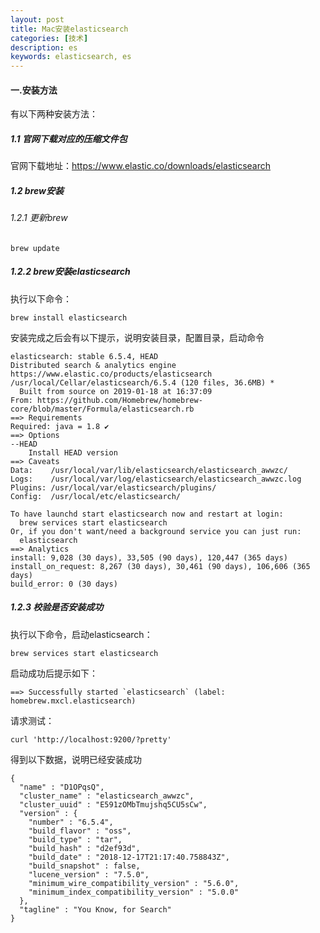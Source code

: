 ```yaml
---
layout: post
title: Mac安装elasticsearch
categories: [技术]
description: es
keywords: elasticsearch, es
---
```

#### 一.安装方法
 有以下两种安装方法：
##### 1.1 官网下载对应的压缩文件包
 官网下载地址：https://www.elastic.co/downloads/elasticsearch
##### 1.2 brew安装
###### 1.2.1 更新brew
````
brew update
````
##### 1.2.2 brew安装elasticsearch
 执行以下命令：
````
brew install elasticsearch
````
 安装完成之后会有以下提示，说明安装目录，配置目录，启动命令
````
elasticsearch: stable 6.5.4, HEAD
Distributed search & analytics engine
https://www.elastic.co/products/elasticsearch
/usr/local/Cellar/elasticsearch/6.5.4 (120 files, 36.6MB) *
  Built from source on 2019-01-18 at 16:37:09
From: https://github.com/Homebrew/homebrew-core/blob/master/Formula/elasticsearch.rb
==> Requirements
Required: java = 1.8 ✔
==> Options
--HEAD
	Install HEAD version
==> Caveats
Data:    /usr/local/var/lib/elasticsearch/elasticsearch_awwzc/
Logs:    /usr/local/var/log/elasticsearch/elasticsearch_awwzc.log
Plugins: /usr/local/var/elasticsearch/plugins/
Config:  /usr/local/etc/elasticsearch/

To have launchd start elasticsearch now and restart at login:
  brew services start elasticsearch
Or, if you don't want/need a background service you can just run:
  elasticsearch
==> Analytics
install: 9,028 (30 days), 33,505 (90 days), 120,447 (365 days)
install_on_request: 8,267 (30 days), 30,461 (90 days), 106,606 (365 days)
build_error: 0 (30 days)
````
##### 1.2.3 校验是否安装成功
 执行以下命令，启动elasticsearch：
 ````
 brew services start elasticsearch
 ````
 启动成功后提示如下：
 ````
 ==> Successfully started `elasticsearch` (label: homebrew.mxcl.elasticsearch)
 ````
 请求测试：
 ````
 curl 'http://localhost:9200/?pretty'
 ````
 得到以下数据，说明已经安装成功
 ````
 {
   "name" : "D1OPqsQ",
   "cluster_name" : "elasticsearch_awwzc",
   "cluster_uuid" : "E591zOMbTmujshq5CU5sCw",
   "version" : {
     "number" : "6.5.4",
     "build_flavor" : "oss",
     "build_type" : "tar",
     "build_hash" : "d2ef93d",
     "build_date" : "2018-12-17T21:17:40.758843Z",
     "build_snapshot" : false,
     "lucene_version" : "7.5.0",
     "minimum_wire_compatibility_version" : "5.6.0",
     "minimum_index_compatibility_version" : "5.0.0"
   },
   "tagline" : "You Know, for Search"
 }
 ````
